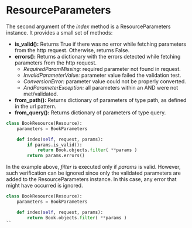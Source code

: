 # ResourceParameters

The second argument of the *index* method is a ResourceParameters instance. It provides a small set of methods:

- **is_valid():**   Returns True if there was no error while fetching parameters from the http request. Otherwise, returns False.
- **errors():**     Returns a dictionary with the errors detected while fetching parameters from the http request.
    - *RequiredParamMissing:* required parameter not found in request.
    - *InvalidParameterValue:* parameter value failed the validation test.
    - *ConversionError:* parameter value could not be properly converted.
    - *AndParameterException:* all parameters within an AND were not met/validated.
- **from_path():**  Returns dictionary of parameters of type path, as defined in the url pattern.
- **from_query():** Returns dictionary of parameters of type query.

```python
class BookResource(Resource):
    parameters = BookParameters

    def index(self, request, params):
        if params.is_valid():
            return Book.objects.filter( **params )
        return params.errors()
```

In the example above, *filter* is executed only if *params* is valid. However, such verification can be ignored since only the validated parameters are added to the ResourceParameters instance. In this case, any error that might have occurred is ignored.

```python
class BookResource(Resource):
    parameters = BookParameters

    def index(self, request, params):
        return Book.objects.filter( **params )
``
